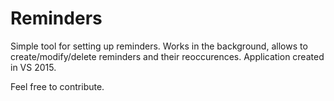 # Reminders

Simple tool for setting up reminders. Works in the background, allows to create/modify/delete reminders and their reoccurences.
Application created in VS 2015.

Feel free to contribute.
